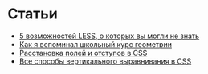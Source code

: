 # Статьи
 * [5 возможностей LESS, о которых вы могли не знать](articles/less-features.md)
 * [Как я вспоминал школьный курс геометрии](articles/triangle-mixin.md)
 * [Расстановка полей и отступов в CSS](articles/margin-and-padding.md)
 * [Все способы вертикального выравнивания в CSS](articles/vertical-align.md) 
